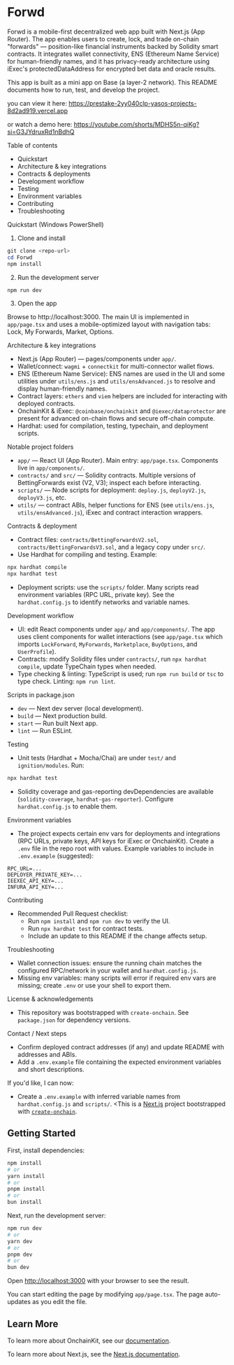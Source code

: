 # Forwd

Forwd is a mobile-first decentralized web app built with Next.js (App Router). The app enables users to create, lock, and trade on-chain "forwards" — position-like financial instruments backed by Solidity smart contracts. It integrates wallet connectivity, ENS (Ethereum Name Service) for human-friendly names, and it has privacy-ready architecture using iExec's protectedDataAddress for encrypted bet data and oracle results.

This app is built as a mini app on Base (a layer-2 network). This README documents how to run, test, and develop the project.

you can view it here: https://prestake-2yy040clp-yasos-projects-8d2ad919.vercel.app

or watch a demo here: https://youtube.com/shorts/MDHS5n-qiKg?si=G3JYdruxRd1nBdhQ

Table of contents
- Quickstart
- Architecture & key integrations
- Contracts & deployments
- Development workflow
- Testing
- Environment variables
- Contributing
- Troubleshooting

Quickstart (Windows PowerShell)

1) Clone and install

```powershell
git clone <repo-url>
cd Forwd
npm install
```

2) Run the development server

```powershell
npm run dev
```

3) Open the app

Browse to http://localhost:3000. The main UI is implemented in `app/page.tsx` and uses a mobile-optimized layout with navigation tabs: Lock, My Forwards, Market, Options.

Architecture & key integrations
- Next.js (App Router) — pages/components under `app/`.
- Wallet/connect: `wagmi` + `connectkit` for multi-connector wallet flows.
- ENS (Ethereum Name Service): ENS names are used in the UI and some utilities under `utils/ens.js` and `utils/ensAdvanced.js` to resolve and display human-friendly names.
- Contract layers: `ethers` and `viem` helpers are included for interacting with deployed contracts.
- OnchainKit & iExec: `@coinbase/onchainkit` and `@iexec/dataprotector` are present for advanced on-chain flows and secure off-chain compute.
- Hardhat: used for compilation, testing, typechain, and deployment scripts.

Notable project folders
- `app/` — React UI (App Router). Main entry: `app/page.tsx`. Components live in `app/components/`.
- `contracts/` and `src/` — Solidity contracts. Multiple versions of BettingForwards exist (V2, V3); inspect each before interacting.
- `scripts/` — Node scripts for deployment: `deploy.js`, `deployV2.js`, `deployV3.js`, etc.
- `utils/` — contract ABIs, helper functions for ENS (see `utils/ens.js`, `utils/ensAdvanced.js`), iExec and contract interaction wrappers.

Contracts & deployment
- Contract files: `contracts/BettingForwardsV2.sol`, `contracts/BettingForwardsV3.sol`, and a legacy copy under `src/`.
- Use Hardhat for compiling and testing. Example:

```powershell
npx hardhat compile
npx hardhat test
```

- Deployment scripts: use the `scripts/` folder. Many scripts read environment variables (RPC URL, private key). See the `hardhat.config.js` to identify networks and variable names.

Development workflow
- UI: edit React components under `app/` and `app/components/`. The app uses client components for wallet interactions (see `app/page.tsx` which imports `LockForward`, `MyForwards`, `Marketplace`, `BuyOptions`, and `UserProfile`).
- Contracts: modify Solidity files under `contracts/`, run `npx hardhat compile`, update TypeChain types when needed.
- Type checking & linting: TypeScript is used; run `npm run build` or `tsc` to type check. Linting: `npm run lint`.

Scripts in package.json
- `dev` — Next dev server (local development).
- `build` — Next production build.
- `start` — Run built Next app.
- `lint` — Run ESLint.

Testing
- Unit tests (Hardhat + Mocha/Chai) are under `test/` and `ignition/modules`. Run:

```powershell
npx hardhat test
```

- Solidity coverage and gas-reporting devDependencies are available (`solidity-coverage`, `hardhat-gas-reporter`). Configure `hardhat.config.js` to enable them.

Environment variables
- The project expects certain env vars for deployments and integrations (RPC URLs, private keys, API keys for iExec or OnchainKit). Create a `.env` file in the repo root with values. Example variables to include in `.env.example` (suggested):

```
RPC_URL=...
DEPLOYER_PRIVATE_KEY=...
IEEXEC_API_KEY=...
INFURA_API_KEY=...
```

Contributing
- Recommended Pull Request checklist:
  - Run `npm install` and `npm run dev` to verify the UI.
  - Run `npx hardhat test` for contract tests.
  - Include an update to this README if the change affects setup.

Troubleshooting
- Wallet connection issues: ensure the running chain matches the configured RPC/network in your wallet and `hardhat.config.js`.
- Missing env variables: many scripts will error if required env vars are missing; create `.env` or use your shell to export them.

License & acknowledgements
- This repository was bootstrapped with `create-onchain`. See `package.json` for dependency versions.

Contact / Next steps
- Confirm deployed contract addresses (if any) and update README with addresses and ABIs.
- Add a `.env.example` file containing the expected environment variables and short descriptions.

If you'd like, I can now:
- Create a `.env.example` with inferred variable names from `hardhat.config.js` and `scripts/`.
<This is a [Next.js](https://nextjs.org) project bootstrapped with [`create-onchain`](https://www.npmjs.com/package/create-onchain).


## Getting Started

First, install dependencies:

```bash
npm install
# or
yarn install
# or
pnpm install
# or
bun install
```

Next, run the development server:

```bash
npm run dev
# or
yarn dev
# or
pnpm dev
# or
bun dev
```

Open [http://localhost:3000](http://localhost:3000) with your browser to see the result.

You can start editing the page by modifying `app/page.tsx`. The page auto-updates as you edit the file.


## Learn More

To learn more about OnchainKit, see our [documentation](https://docs.base.org/onchainkit).

To learn more about Next.js, see the [Next.js documentation](https://nextjs.org/docs).

